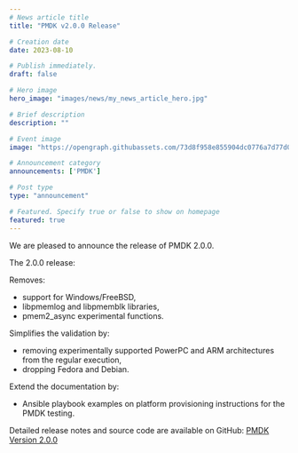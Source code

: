```yaml
---
# News article title
title: "PMDK v2.0.0 Release"

# Creation date
date: 2023-08-10

# Publish immediately.
draft: false

# Hero image
hero_image: "images/news/my_news_article_hero.jpg"

# Brief description
description: ""

# Event image
image: "https://opengraph.githubassets.com/73d8f958e855904dc0776a7d77d0f0d3698a65b1/pmem/pmdk"

# Announcement category
announcements: ['PMDK']

# Post type
type: "announcement"

# Featured. Specify true or false to show on homepage
featured: true
---
```


We are pleased to announce the release of PMDK 2.0.0.

The 2.0.0 release:

Removes:
- support for Windows/FreeBSD,
- libpmemlog and libpmemblk libraries,
- pmem2_async experimental functions.

Simplifies the validation by:
- removing experimentally supported PowerPC and ARM architectures from the regular execution,
- dropping Fedora and Debian.

Extend the documentation by:
- Ansible playbook examples on platform provisioning instructions for the PMDK testing.

Detailed release notes and source code are available on GitHub: [PMDK Version 2.0.0](https://github.com/pmem/pmdk/releases/tag/2.0.0)
